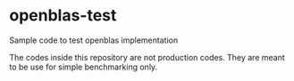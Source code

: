 # openblas-test
Sample code to test openblas implementation

The codes inside this repository are not production codes.
They are meant to be use for simple benchmarking only.

